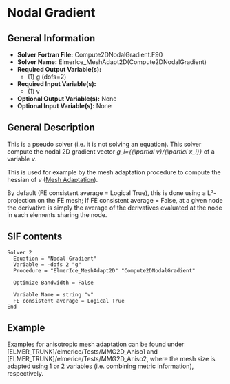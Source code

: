 # Nodal Gradient
## General Information
- **Solver Fortran File:** Compute2DNodalGradient.F90
- **Solver Name:** ElmerIce_MeshAdapt2D(Compute2DNodalGradient)
- **Required Output Variable(s):**
  - (1) g (dofs=2)
- **Required Input Variable(s):**
  - (1) v
- **Optional Output Variable(s):** None
- **Optional Input Variable(s):** None

## General Description
This is a pseudo solver (i.e. it is not solving an equation). This solver compute the nodal 2D gradient vector *g_i={{\partial v}/{\partial x_i}}* of a variable *v*.

This is used for example by the mesh adaptation procedure to compute the hessian of *v* ([Mesh Adaptation](http://elmerfem.org/elmerice/wiki/doku.php?id=mesh:meshadaptation)).

By default (FE consistent average = Logical True), this is done using a L²-projection on the FE mesh; If FE consistent average = False, at a given node the derivative is simply the average of the derivatives evaluated at the node in each elements sharing the node.

## SIF contents
```
Solver 2
  Equation = "Nodal Gradient"
  Variable = -dofs 2 "g"
  Procedure = "ElmerIce_MeshAdapt2D" "Compute2DNodalGradient"

  Optimize Bandwidth = False

  Variable Name = string "v"
  FE consistent average = Logical True
End
```

## Example
Examples for anisotropic mesh adaptation can be found under [ELMER_TRUNK]/elmerice/Tests/MMG2D_Aniso1 and [ELMER_TRUNK]/elmerice/Tests/MMG2D_Aniso2, where the mesh size is adapted using 1 or 2 variables (i.e. combining metric information), respectively.
